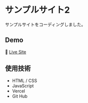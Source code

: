 # サンプルサイト2
サンプルサイトをコーディングしました。

## Demo
🔗 [Live Site](https://ad-level-2.vercel.app/)

## 使用技術
- HTML / CSS
- JavaScript
- Vercel
- Git Hub

